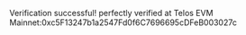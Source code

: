 Verification successful! perfectly verified at Telos EVM Mainnet:0xc5F13247b1a2547Fd0f6C7696695cDFeB003027c